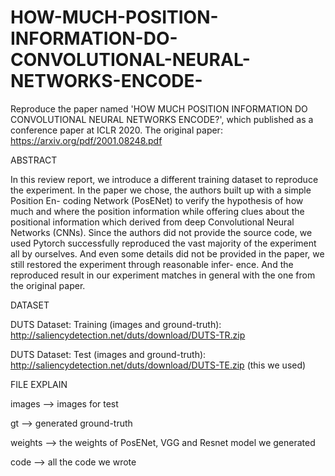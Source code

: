 # HOW-MUCH-POSITION-INFORMATION-DO-CONVOLUTIONAL-NEURAL-NETWORKS-ENCODE-
Reproduce the paper named 'HOW MUCH POSITION INFORMATION DO CONVOLUTIONAL NEURAL NETWORKS ENCODE?', which published as a conference paper at ICLR 2020. The original paper: https://arxiv.org/pdf/2001.08248.pdf



ABSTRACT

In this review report, we introduce a different training dataset to reproduce the experiment. In the paper we chose, the authors built up with a simple Position En- coding Network (PosENet) to verify the hypothesis of how much and where the position information while offering clues about the positional information which derived from deep Convolutional Neural Networks (CNNs). Since the authors did not provide the source code, we used Pytorch successfully reproduced the vast majority of the experiment all by ourselves. And even some details did not be provided in the paper, we still restored the experiment through reasonable infer- ence. And the reproduced result in our experiment matches in general with the one from the original paper.



DATASET

DUTS Dataset: Training (images and ground-truth): http://saliencydetection.net/duts/download/DUTS-TR.zip

DUTS Dataset: Test (images and ground-truth): http://saliencydetection.net/duts/download/DUTS-TE.zip (this we used)



FILE EXPLAIN

images --> images for test

gt --> generated ground-truth

weights --> the weights of PosENet, VGG and Resnet model we generated

code --> all the code we wrote
